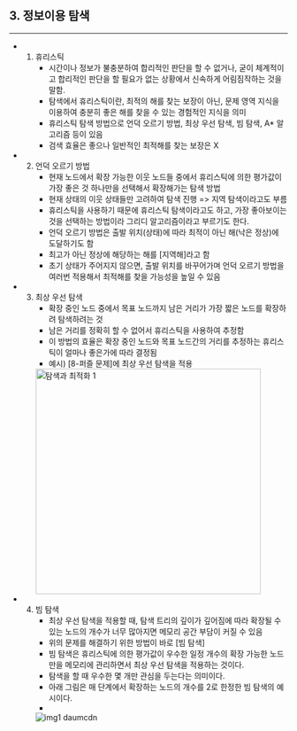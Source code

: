 ## 3. 정보이용 탐색
----------------------

* 1. 휴리스틱
     -  시간이나 정보가 불충분하여 합리적인 판단을 할 수 없거나, 굳이 체계적이고 합리적인 판단을 할 필요가 없는 상황에서 신속하게 어림짐작하는 것을 말함.
     -  탐색에서 휴리스틱이란, 최적의 해를 찾는 보장이 아닌, 문제 영역 지식을 이용하여 충분히 좋은 해를 찾을 수 있는 경험적인 지식을 의미
     -  휴리스틱 탐색 방법으로 언덕 오르기 방법, 최상 우선 탐색, 빔 탐색, A* 알고리즘 등이 있음
     -  검색 효율은 좋으나 일반적인 최적해를 찾는 보장은 X
* 2. 언덕 오르기 방법
     - 현재 노드에서 확장 가능한 이웃 노드들 중에서 휴리스틱에 의한 평가값이 가장 좋은 것 하나만을 선택해서 확장해가는 탐색 방법
     - 현재 상태의 이웃 상태들만 고려하여 탐색 진행 => 지역 탐색이라고도 부름
     - 휴리스틱을 사용하기 때문에 휴리스틱 탐색이라고도 하고, 가장 좋아보이는 것을 선택하는 방법이라 그리디 알고리즘이라고 부르기도 한다.
     - 언덕 오르기 방법은 출발 위치(상태)에 따라 최적이 아닌 해(낙은 정상)에 도달하기도 함
     - 최고가 아닌 정상에 해당하는 해를 [지역해]라고 함
     - 초기 상태가 주어지지 않으면, 출발 위치를 바꾸어가며 언덕 오르기 방법을 여러번 적용해서 최적해를 찾을 가능성을 높일 수 있음
* 3. 최상 우선 탐색
     - 확장 중인 노드 중에서 목표 노드까지 남은 거리가 가장 짧은 노드를 확장하려 탐색하려는 것
     - 남은 거리를 정확히 할 수 없어서  휴리스틱을 사용하여 추정함
     - 이 방법의 효율은 확장 중인 노드와 목표 노드간의 거리를 추정하는 휴리스틱이 얼마나 좋은가에 따라 결정됨
     - 예시) [8-퍼즐 문제]에 최상 우선 탐색을 적용
      <img width="407" alt="탐색과 최적화 1" src="https://github.com/user-attachments/assets/f55341ca-079a-4a34-9c87-1e7fe716f0ca">
* 4. 빔 탐색
     - 최상 우선 탐색을 적용할 때, 탐색 트리의 깊이가 깊어짐에 따라 확장될 수 있는 노드의 개수가 너무 많아지면 메모리 공간 부담이 커질 수 있음
     - 위의 문제를 해결하기 위한 방법이 바로 [빔 탐색]
     - 빔 탐색은 휴리스틱에 의한 평가값이 우수한 일정 개수의 확장 가능한 노드만을 메모리에 관리하면서 최상 우선 탐색을 적용하는 것이다.
     - 탐색을 할 때 우수한 몇 개만 관심을 두는다는 의미이다.
     - 아래 그림은 매 단계에서 확장하는 노드의 개수를 2로 한정한 빔 탐색의 예시이다.
     - 
     ![img1 daumcdn](https://github.com/user-attachments/assets/7facf670-1bf7-420d-9d8b-3fc60bde8996)
